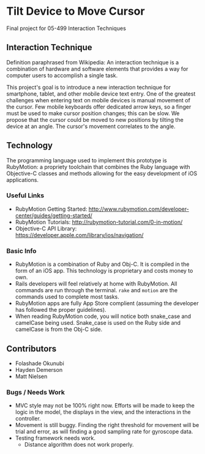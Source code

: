 # Tilt Device to Move Cursor

Final project for 05-499 Interaction Techniques

## Interaction Technique

Definition paraphrased from Wikipedia: An interaction technique is a combination of hardware and software elements that provides a way for computer users to accomplish a single task.

This project's goal is to introduce a new interaction technique for smartphone, tablet, and other mobile device text entry. One of the greatest challenges when entering text on mobile devices is manual movement of the cursor. Few mobile keyboards offer dedicated arrow keys, so a finger must be used to make cursor position changes; this can be slow. We propose that the cursor could be moved to new positions by tilting the device at an angle. The cursor's movement correlates to the angle.

## Technology

The programming language used to implement this prototype is RubyMotion: a propriety toolchain that combines the Ruby language with Objective-C classes and methods allowing for the easy development of iOS applications.

### Useful Links

* RubyMotion Getting Started: http://www.rubymotion.com/developer-center/guides/getting-started/
* RubyMotion Tutorials: http://rubymotion-tutorial.com/0-in-motion/
* Objective-C API Library: https://developer.apple.com/library/ios/navigation/

### Basic Info

* RubyMotion is a combination of Ruby and Obj-C. It is compiled in the form of an iOS app. This technology is proprietary and costs money to own.
* Rails developers will feel relatively at home with RubyMotion. All commands are run through the terminal. `rake` and `motion` are the commands used to complete most tasks.
* RubyMotion apps are fully App Store complient (assuming the developer has followed the proper guidelines).
* When reading RubyMotion code, you will notice both snake\_case and camelCase being used. Snake\_case is used on the Ruby side and camelCase is from the Obj-C side.

## Contributors

* Folashade Okunubi
* Hayden Demerson
* Matt Nielsen

### Bugs / Needs Work

* MVC style may not be 100% right now. Efforts will be made to keep the logic in the model, the displays in the view, and the interactions in the controller.
* Movement is still buggy. Finding the right threshold for movement will be trial and error, as will finding a good sampling rate for gyroscope data.
* Testing framework needs work.
	* Distance algorithm does not work properly.
